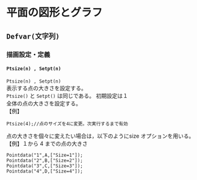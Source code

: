 # 平面の図形とグラフ  
## `Defvar(文字列)`  
### 描画設定・定義  
#### `Ptsize(n) , Setpt(n)`  
`Ptsize(n) , Setpt(n)`  
表示する点の大きさを設定する。  
`Ptsize()` と `Setpt()` は同じである。 初期設定は１  
全体の点の大きさを設定する。  
【例】  
```  
Ptsize(4);//点のサイズを4に変更。次実行するまで有効  
```  
  
点の大きさを個々に変えたい場合は，以下のようにsize オプションを用いる。  
【例】１から 4 までの点の大きさ  
```  
Pointdata("1",A,["Size=1"]);  
Pointdata("2",B,["Size=2"]);  
Pointdata("3",C,["Size=3"]);  
Pointdata("4",D,["Size=4"]);  
```
